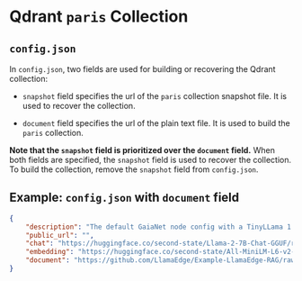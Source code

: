 # Qdrant `paris` Collection

## `config.json`

In `config.json`, two fields are used for building or recovering the Qdrant collection:

- `snapshot` field specifies the url of the `paris` collection snapshot file. It is used to recover the collection.

- `document` field specifies the url of the plain text file. It is used to build the `paris` collection.

**Note that the `snapshot` field is prioritized over the `document` field.** When both fields are specified, the `snapshot` field is used to recover the collection. To build the collection, remove the `snapshot` field from `config.json`.

## Example: `config.json` with `document` field

```json
{
    "description": "The default GaiaNet node config with a TinyLLama 1.1B model with a Paris tour guide RAG",
    "public_url": "",
    "chat": "https://huggingface.co/second-state/Llama-2-7B-Chat-GGUF/resolve/main/Llama-2-7b-chat-hf-Q5_K_M.gguf",
    "embedding": "https://huggingface.co/second-state/All-MiniLM-L6-v2-Embedding-GGUF/resolve/main/all-MiniLM-L6-v2-ggml-model-f16.gguf",
    "document": "https://github.com/LlamaEdge/Example-LlamaEdge-RAG/raw/main/paris.txt"
}
```
